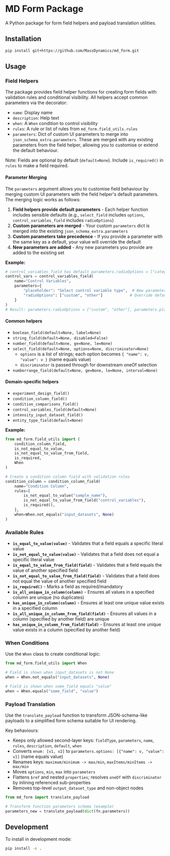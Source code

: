 # MD Form Package

A Python package for form field helpers and payload translation utilities.

## Installation

```bash
pip install git+https://github.com/MassDynamics/md_form.git
```

## Usage

### Field Helpers

The package provides field helper functions for creating form fields with validation rules and conditional visibility. All helpers accept common parameters via the decorator:

- `name`: Display name
- `description`: Help text
- `when`: A `When` condition to control visibility
- `rules`: A rule or list of rules from `md_form.field_utils.rules`
- `parameters`: Dict of custom UI parameters to merge into `json_schema_extra.parameters`. These are merged with any existing parameters from the field helper, allowing you to customise or extend the default behaviour.

Note: Fields are optional by default (`default=None`). Include `is_required()` in `rules` to make a field required.

#### Parameter Merging

The `parameters` argument allows you to customise field behaviour by merging custom UI parameters with the field helper's default parameters. The merging logic works as follows:

1. **Field helpers provide default parameters** - Each helper function includes sensible defaults (e.g., `select_field` includes `options`, `control_variables_field` includes `radioOptions`)
2. **Custom parameters are merged** - Your custom `parameters` dict is merged into the existing `json_schema_extra.parameters`
3. **Custom parameters take precedence** - If you provide a parameter with the same key as a default, your value will override the default
4. **New parameters are added** - Any new parameters you provide are added to the existing set

**Example:**
```python
# control_variables_field has default parameters.radioOptions = ["categorical", "numerical"]
control_vars = control_variables_field(
    name="Control Variables",
    parameters={
        "placeholder": "Select control variable type",  # New parameter
        "radioOptions": ["custom", "other"]            # Override default
    }
)
# Result: parameters.radioOptions = ["custom", "other"], parameters.placeholder = "Select control variable type"
```



#### Common helpers

- `boolean_field(default=None, label=None)`
- `string_field(default=None, disabled=False)`
- `number_field(default=None, ge=None, le=None)`
- `select_field(default=None, options=None, discriminator=None)`
  - `options` is a list of strings; each option becomes `{ "name": v, "value": v }` (name equals value)
  - `discriminator` is passed through for downstream oneOf selection
- `numberrange_field(default=None, ge=None, le=None, interval=None)`

#### Domain-specific helpers

- `experiment_design_field()`
- `condition_column_field()`
- `condition_comparisons_field()`
- `control_variables_field(default=None)`
- `intensity_input_dataset_field()`
- `entity_type_field(default=None)`

**Example:**
```python
from md_form.field_utils import (
    condition_column_field,
    is_not_equal_to_value,
    is_not_equal_to_value_from_field,
    is_required,
    When
)

# Create a condition column field with validation rules
condition_column = condition_column_field(
    name="Condition Column",
    rules=[
        is_not_equal_to_value("sample_name"),
        is_not_equal_to_value_from_field("control_variables"),
        is_required(),
    ],
    when=When.not_equals("input_datasets", None)
)
```

### Available Rules

- **`is_equal_to_value(value)`** - Validates that a field equals a specific literal value
- **`is_not_equal_to_value(value)`** - Validates that a field does not equal a specific literal value  
- **`is_equal_to_value_from_field(field)`** - Validates that a field equals the value of another specified field
- **`is_not_equal_to_value_from_field(field)`** - Validates that a field does not equal the value of another specified field
- **`is_required()`** - Marks a field as required/mandatory
- **`is_all_unique_in_column(column)`** - Ensures all values in a specified column are unique (no duplicates)
- **`has_unique_in_column(column)`** - Ensures at least one unique value exists in a specified column
- **`is_all_unique_in_column_from_field(field)`** - Ensures all values in a column (specified by another field) are unique
- **`has_unique_in_column_from_field(field)`** - Ensures at least one unique value exists in a column (specified by another field)

### When Conditions

Use the `When` class to create conditional logic:

```python
from md_form.field_utils import When

# Field is shown when input_datasets is not None
when = When.not_equals("input_datasets", None)

# Field is shown when some_field equals "value"
when = When.equals("some_field", "value")
```

### Payload Translation

Use the `translate_payload` function to transform JSON-schema-like payloads to a simplified form schema suitable for UI rendering.

Key behaviours:

- Keeps only allowed second-layer keys: `fieldType`, `parameters`, `name`, `rules`, `description`, `default`, `when`
- Converts `enum: [v1, v2]` to `parameters.options: [{"name": v, "value": v}]` (name equals value)
- Renames keys: `maximum/minimum -> max/min`, `maxItems/minItems -> max/min`
- Moves `options`, `min`, `max` into `parameters`
- Flattens `$ref` and nested `properties`; resolves `oneOf` with `discriminator` by inlining referenced sub-properties
- Removes top-level `output_dataset_type` and non-object nodes

```python
from md_form import translate_payload

# Transform function parameters schema (example)
parameters_new = translate_payload(dict(fn.parameters))
```

## Development

To install in development mode:

```bash
pip install -e .
``` 